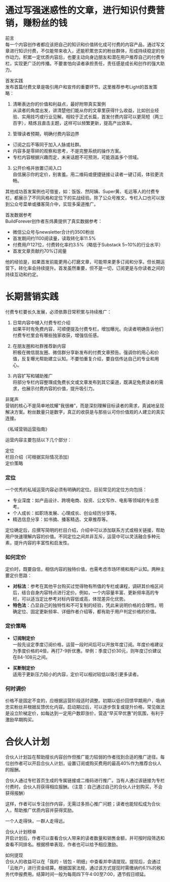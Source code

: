 # 通过写强迷惑性的文章，进行知识付费营销，赚粉丝的钱

前言  
每一个内容创作者都应该把自己的知识和价值转化成可付费的内容产品，通过写文章进行知识付费，不仅能带来收入，还能积累忠实的粉丝群体，形成持续稳定的创作动力。积累一定优质内容后，也要主动向身边朋友和潜在用户推荐自己的付费专栏，实现更广泛的传播。不要害怕向读者承担责任，责任感是成长和创作的强大助力。

首发实践  
发布首篇付费文章是吸引用户和宣传的重要环节。这里推荐参考Light的首发策略：

1. 清晰表达你的价值和利益点，最好附带真实案例  
从读者的角度出发，讲清楚他们能从你的文章里获得什么收益，比如创业经验、实用技巧或行业见解。相较于正式长篇，首发付费内容可以更简短（两三百字），精炼且直击主题，这样可以频繁更新，提高产出效率。

2. 管理读者预期，明确付费内容边界  
- 订阅之后不等同于加入人脉或社群。  
- 内容多是零碎的观察和思考，不是完整系统的操作方案。  
- 专栏内容根据兴趣而定，未来话题不可预测，可能涵盖多个领域。

3. 公开价格并放置订阅入口  
自信展示你的定价，别害羞。用二维码或便捷链接让读者一键订阅，体验更流畅。

其他成功首发案例也可借鉴，如：饭饭、然阿姨、Super黄、毛远等人的付费专栏，都展示了不同风格和定位下的实战经验。除了公众号推文，专栏入口也可以放到公众号菜单或播客简介中，实现多渠道推广。

首发数据参考  
BuildForever创作者东炜黄提供了真实数据参考：  
- 微信公众号与newsletter合计约3500粉丝  
- 首发期间约1100阅读量，读取转化率11.5%  
- 付费用户127位，付费转化率约3.5%（略低于Substack 5~10%的行业水平）  
- 首发文章贡献约70%订阅量  

他的经验是，如果首发前能更用心打磨文章，可能带来更多订阅和分享。但长期运营下，转化率会持续提升。首发虽然重要，但不是一切，订阅更是与你读者之间的持续互动和约定。

# 长期营销实践  
付费专栏要长久发展，必须依靠日常积累与持续推广：

1. 日常内容中植入付费专栏介绍  
如果平时有免费内容，可顺便提及付费专栏，增加曝光。向读者明确告诉他们付费专栏里会有哪些独家收获，增强信任感。

2. 在朋友圈和社群推荐新内容  
积极在微信朋友圈、微信群分享新发布的付费文章预告。强调你的用心和价值，反复曝光帮助建立认知。不要怕重复介绍，要自信传达自己的专业和用心。

3. 内容扩写和辅助推广  
将部分专栏内容整理成免费长文或文章发布到其它渠道，既满足免费读者的需求，也展示付费内容的价值，提升吸引力。

非尾声  
营销的核心不是简单地炫耀“我很棒”，而是深刻理解目标读者的需求，真诚地呈现解决方案。粉丝数量只是数字，真正的收获是与那些认可你价值观的人建立的真实连接。



《私域营销运营指南》

运营内容主要包括以下几个部分：

定位  
栏目介绍（可根据实际情况添加）  
定价策略  

### 定位

一个优秀的私域运营内容必须有明确的定位。目前常见的定位方向包括：

- 专业深度：如产品设计、跨境电商、投资、公文写作、电影等领域的专业思考。  
- 个人成长：如职场发展、心理成长、创业经历分享等。  
- 精选信息分享：如书摘、播客精选、文章推荐等。

定位确定后，应撰写简明的栏目介绍，介绍中可以添加联系方式或相关链接，帮助用户快速理解内容的价值。不同定位之间并非互斥，运营中可以灵活融合多种元素，提升内容的丰富性和启发性。

### 如何定价

定价时，既要自信，相信内容的独特价值，也需考虑市场环境和用户认知。两种主要定价思路：

- **对标法**：参考在其他平台购买过觉得物有所值的专栏或课程，调研其价格区间后，结合自身内容特点进行定价。例如，一个内容量丰富、更新频率高的专栏，可以适当定比参考对标内容低或高，体现差异化优势。  
- **特色法**：凸显自己的独特性和不可复制的经验，凭此来说明价格的合理性。明确定位、固定更新频率、详细作者介绍等，都有助于用户判定价格的价值。

### 定价策略

- **订阅制定价**  
一般先设定季度订阅价格，运营一段时间后可以开放年度订阅。年度价格建议为季度价格的4倍，再打7-9折优惠。举例：季度订价30元，则年度订价建议在84-108元之间。

- **买断制定价**  
适用于更新压力较小的内容，定价可以相对较低以吸引更多读者。

### 何时调价

价格不是固定不变的，应根据运营阶段适时调整。初期以低价回馈早期用户，吸纳忠实粉丝并根据反馈优化内容。启动期过后，可以逐步恢复或提升价格，常见做法是设立阶梯定价，如每达到一定用户数即涨价，营造“早买早优惠”的氛围，有利于激励早期购买。



# 合伙人计划

合伙人计划旨在帮助擅长内容创作但推广能力较弱的作者找到合适的推广途径。每位创作者可以开启合伙人计划，设置订阅或购买费用的最高40%作为推荐合伙人的报酬。

合伙人通过专栏首页生成的专属链接或二维码进行推广。当有人通过该链接为专栏付费时，合伙人将获得相应报酬。（注意：自己通过自己的合伙人计划购买，不会获得报酬）

这样，作者可以专注创作内容，无需过多担心推广问题；读者也能轻松成为合伙人，帮助推广优质内容并获得奖励。

一个人走得快，一群人走得远。

合伙人计划榜单  
开启计划后，作者可以查看合伙人带来的读者数量和销售金额，并可按时段筛选和查看不同排名。根据榜单表现，作者也可以给予相应激励。

如何提现  
合伙人的收益可以在「我的 - 钱包 - 明细」中查看并申请提现。提现后，会通过「云账户」进行资金结算。根据国家法规，通过该方式提现时需缴纳约6.1%的税务代申报费用。结算时间一般为每周四下午4:00至7:00，遇节假日顺延。

